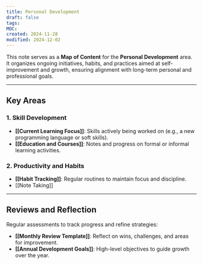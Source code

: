 ```yaml
---
title: Personal Development
draft: false
tags: 
MOC: 
created: 2024-11-28
modified: 2024-12-02
---
```

This note serves as a **Map of Content** for the **Personal Development** area. It organizes ongoing initiatives, habits, and practices aimed at self-improvement and growth, ensuring alignment with long-term personal and professional goals.

---

## Key Areas

### 1. **Skill Development**

- **[[Current Learning Focus]]**: Skills actively being worked on (e.g., a new programming language or soft skills).
- **[[Education and Courses]]**: Notes and progress on formal or informal learning activities.

### 2. **Productivity and Habits**

- **[[Habit Tracking]]**: Regular routines to maintain focus and discipline.
- [[Note Taking]]

---

## Reviews and Reflection

Regular assessments to track progress and refine strategies:

- **[[Monthly Review Template]]**: Reflect on wins, challenges, and areas for improvement.
- **[[Annual Development Goals]]**: High-level objectives to guide growth over the year.